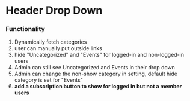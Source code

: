 # Header Drop Down

### Functionality
1. Dynamically fetch categories 
2. user can manually put outside links 
3. hide "Uncategorized" and "Events" for logged-in and non-logged-in users
4. Admin can still see Uncategorized and Events in their drop down 
5. Admin can change the non-show category in setting, default hide category is set for "Events"
6. **add a subscription button to show for logged in but not a member users**

